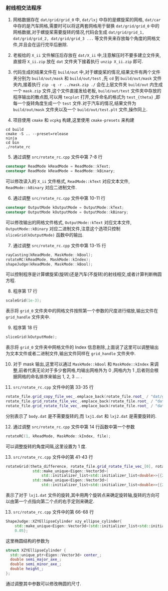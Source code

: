 ### 射线相交法程序

1. 网格数据存在 `dat/grid/grid_0` 中, `dat/lxj` 中存的是螺旋桨的网格, `dat/car` 中存的是汽车网格,需要时可以将这两套网格用于替换 `dat/grid/grid_0` 中的网格数据,对于螺旋桨需要旋转的情况,代码会生成 `dat/grid/grid_1, dat/grid/grid_2, dat/grid/grid_3 ...` 等文件夹来存放每个角度的网格文件,并且会在运行完毕后删除.

2. 老板给的 `X_ii` 文件解压后存放在 `dat/X_ii` 中,注意解压时不要多建立文件夹,直接将 `X_ii.zip` 放在 `dat` 文件夹下接着执行 `unzip X_ii.zip` 即可.

3. 代码生成的结果文件在 `build/out` 中,对于螺旋桨的情况,结果文件有两个文件夹分别为 `build/out/mask` 和 `build/out/test` ,先 `cd` 到 `build/out/mask` 文件夹内,接着执行 `zip -q -r ../mask.zip ./` 会在上层文件夹 `build/out` 内生成一个 `mask.zip` 文件,这个文件直接发给老板, `build/out/test` 文件夹中存放的程序输出的散点图,可以用 `tecplot` 打开,文件命名的格式为 `test_{theta}` ,即每一个旋转角度生成一个 `test` 文件.对于汽车的情况,结果文件为 `build/out/mask` 文件夹以及一个 `build/out/test.plt` 文件,操作同上.

4. 项目使用 `cmake` 和 `vcpkg` 构建,这里使用 `cmake-presets` 来构建
```shell
cd build
cmake -S .. --preset=release
ninja
cd bin
./rotate_rc
```

5. 通过调整 `src/rotate_rc.cpp` 文件中第 7-8 行
```cpp
constexpr ReadMode kReadMode = ReadMode::kText;
constexpr ReadMode kReadMode = ReadMode::kBinary;
```
可以修改读入的 `X_ii` 文件格式, `ReadMode::kText` 对应文本文件, `ReadMode::kBinary` 对应二进制文件.

6. 通过调整 `src/rotate_rc.cpp` 文件中第 10-11 行
```cpp
constexpr OutputMode kOutputMode = OutputMode::kText;
constexpr OutputMode kOutputMode = OutputMode::kBinary;
```
可以修改输出的网格文件格式, `OutputMode::kText` 对应文本文件, `OutputMode::kBinary` 对应二进制文件,注意这个选项只控制 `sliceGrid(kOutputMode)` 函数中的输出.

7. 通过调整 `src/rotate_rc.cpp` 文件中第 13-15 行
```cpp
rayCasting(kReadMode, MaskMode::kBool);
rotateRC(kReadMode, MaskMode::kIndex);
shapeJudge(kReadMode, MaskMode::kBool);
```
可以控制程序是计算螺旋桨(旋转)还是汽车(不旋转)的射线相交,或者计算判断椭圆方程.

8. 程序第 17 行
```cpp
scaleGrid(1e-3);
```
表示将 `grid_0` 文件夹中的网格文件按照第一个参数的尺度进行缩放,输出文件在 `grid_handle` 文件夹中.

9. 程序第 18 行
```cpp
sliceGrid(kOutputMode);
```
表示将 `grid_0` 文件夹中网格文件的 Index 信息剔除,上面说了这里可以调整输出为文本文件或者二进制文件,输出文件同样在 `grid_handle` 文件夹中.

10. 对于 mask 输出,这里可以通过 `MaskMode::kBool` 和 `MaskMode::kIndex` 来调整,前者代表无论对于多少套网格,均输出网格外为 0 ,网格内为 1 ,后者则会根据网格的命名排序来输出 1, 2, 3 ... .

11. `src/rotate_rc.cpp` 文件中的第 33-35 行
```cpp
rotate_file.grid_copy_file_vec_.emplace_back(rotate_file.root_ / "dat/grid/grid_0/body.dat");
rotate_file.grid_rotate_file_vec_.emplace_back(rotate_file.root_ / "dat/grid/grid_0/lxj1.dat");
rotate_file.grid_rotate_file_vec_.emplace_back(rotate_file.root_ / "dat/grid/grid_0/lxj2.dat");
```
分别表示了 `body.dat` 是不需要旋转的,而 `lxj1.dat` 和 `lxj2.dat` 是需要旋转的.

12. 通过调整 `src/rotate_rc.cpp` 文件中第 14 行函数中第一个参数
```cpp
rotateRC(1, kReadMode, MaskMode::kIndex, file);
```
可以调整旋转的角度间隔,这里设置为 1 度.

13. `src/rotate_rc.cpp` 文件中的第 41-43 行
```cpp
rotateGrid(theta_difference, rotate_file.grid_rotate_file_vec_[0], rotate_file,
            std::make_unique<Eigen::Vector3d>(
                std::initializer_list<std::initializer_list<double>>{{2.6, -3.5475194, 0.97825646}}),
            std::make_unique<Eigen::Vector3d>(
                std::initializer_list<std::initializer_list<double>>{{2.6, -7.3689222, 0.64392703}}));
```
表示了对于 `lxj1.dat` 文件的旋转,其中用两个旋转点来确定旋转轴,旋转的方向可以由第一个点指向第二个点的右手定则来确定.

13. `src/rotate_rc.cpp` 文件中的第 66-68 行
```cpp
ShapeJudge::XZYEllipseCylinder xzy_ellipse_cylinder{
    std::make_unique<Eigen::Vector3d>(std::initializer_list<std::initializer_list<double>>{{14, 0, 0}}), 1, 0.5,
    0.05};
```
这里椭圆结构的参数为
```cpp
struct XZYEllipseCylinder {
  std::unique_ptr<Eigen::Vector3d> center_;
  double semi_major_axe_;
  double semi_minor_axe_;
  double height_;
};
```
通过调整其中参数可以修改椭圆的尺寸.
